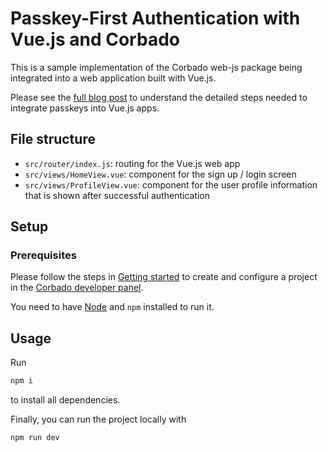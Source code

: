 # Passkey-First Authentication with Vue.js and Corbado

This is a sample implementation of the Corbado web-js package being integrated into a web application built with Vue.js.

Please see the [full blog post](https://www.corbado.com/blog/vuejs-passkeys) to understand the detailed steps needed to integrate passkeys into Vue.js apps.

## File structure

- `src/router/index.js`: routing for the Vue.js web app
- `src/views/HomeView.vue`: component for the sign up / login screen
- `src/views/ProfileView.vue`: component for the user profile information that is shown after successful authentication

## Setup

### Prerequisites

Please follow the steps in [Getting started](https://docs.corbado.com/overview/getting-started) to create and configure
a project in the [Corbado developer panel](https://app.corbado.com/signin#register).

You need to have [Node](https://nodejs.org/en/download) and `npm` installed to run it.

## Usage

Run

```bash
npm i
```

to install all dependencies.

Finally, you can run the project locally with

```bash
npm run dev
```
